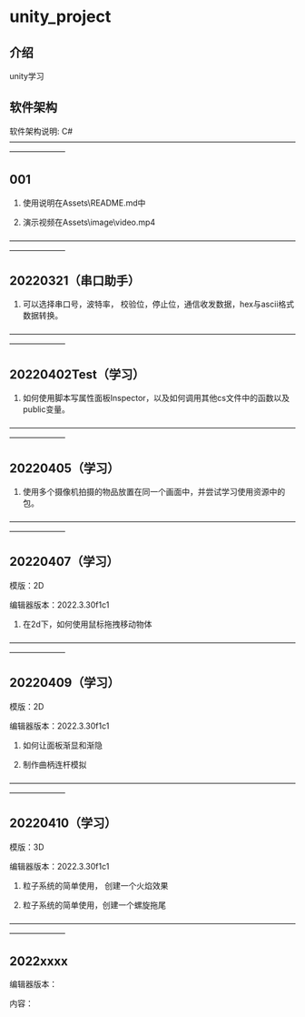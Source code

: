 # unity_project

## 介绍
unity学习

## 软件架构
软件架构说明:
C#
———————————————————————————————————————————
## 001 

1. 使用说明在Assets\README.md中
    
2. 演示视频在Assets\image\video.mp4

———————————————————————————————————————————
## 20220321（串口助手）
1. 可以选择串口号，波特率， 校验位，停止位，通信收发数据，hex与ascii格式数据转换。

———————————————————————————————————————————
## 20220402Test（学习）
1. 如何使用脚本写属性面板Inspector，以及如何调用其他cs文件中的函数以及public变量。


———————————————————————————————————————————
## 20220405（学习）
1. 使用多个摄像机拍摄的物品放置在同一个画面中，并尝试学习使用资源中的包。

———————————————————————————————————————————

## 20220407（学习）

模版：2D

编辑器版本：2022.3.30f1c1

1. 在2d下，如何使用鼠标拖拽移动物体


———————————————————————————————————————————
## 20220409（学习）
模版：2D

编辑器版本：2022.3.30f1c1
1. 如何让面板渐显和渐隐

2. 制作曲柄连杆模拟

———————————————————————————————————————————
## 20220410（学习）
模版：3D

编辑器版本：2022.3.30f1c1

1. 粒子系统的简单使用， 创建一个火焰效果

2. 粒子系统的简单使用，创建一个螺旋拖尾

———————————————————————————————————————————

## 2022xxxx
编辑器版本：

内容：
